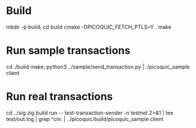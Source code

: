 # Build 
mkdir -p build; cd build
cmake -DPICOQUIC_FETCH_PTLS=Y .
make

# Run sample transactions

cd ./build
make; python3 ../sample/send_transaction.py | ./picoquic_sample client

# Run real transactions

cd ../sig
zig build run --  test-transaction-sender -n testnet 2>&1 | tee test/out.log | grep ^cin: | ../picoquic/build/picoquic_sample client 